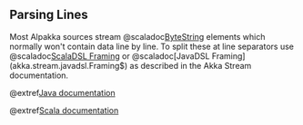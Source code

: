 ## Parsing Lines

Most Alpakka sources stream @scaladoc[ByteString](akka.util.ByteString) elements which normally won't contain data line by line. To 
split these at line separators use @scaladoc[ScalaDSL Framing](akka.stream.scaladsl.Framing$) or 
@scaladoc[JavaDSL Framing](akka.stream.javadsl.Framing$) as described in the Akka Stream documentation.

@extref[Java documentation](akka-docs:java/stream/stream-cookbook.html#Parsing_lines_from_a_stream_of_ByteStrings)

@extref[Scala documentation](akka-docs:scala/stream/stream-cookbook.html#Parsing_lines_from_a_stream_of_ByteStrings)


